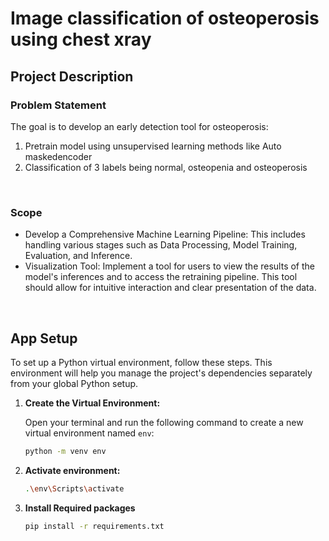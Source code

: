 # Image classification of osteoperosis using chest xray

## Project Description

### Problem Statement

The goal is to develop an early detection tool for osteoperosis:

1. Pretrain model using unsupervised learning methods like Auto maskedencoder 
2. Classification of 3 labels being normal, osteopenia and osteoperosis

<br>

### Scope
- Develop a Comprehensive Machine Learning Pipeline: This includes handling various stages such as Data Processing, Model Training, Evaluation, and Inference. 
- Visualization Tool: Implement a tool for users to view the results of the model's inferences and to access the retraining pipeline. This tool should allow for intuitive interaction and clear presentation of the data.

<br>

## App Setup

To set up a Python virtual environment, follow these steps. This environment will help you manage the project's dependencies separately from your global Python setup.

1. **Create the Virtual Environment:**

   Open your terminal and run the following command to create a new virtual environment named `env`:

   ```bash
   python -m venv env
   ```

2. **Activate environment:**

    ```bash
    .\env\Scripts\activate
    ```   

3. **Install Required packages**

    ```bash
    pip install -r requirements.txt
    ```
<br>